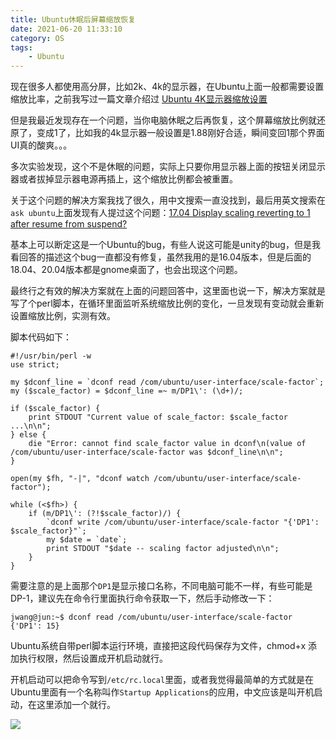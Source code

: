 ```yaml
---
title: Ubuntu休眠后屏幕缩放恢复
date: 2021-06-20 11:33:10
category: OS
tags: 
    - Ubuntu
---
```

现在很多人都使用高分屏，比如2k、4k的显示器，在Ubuntu上面一般都需要设置缩放比率，之前我写过一篇文章介绍过 [Ubuntu 4K显示器缩放设置](https://wangbjun.site/2019/linux/ubuntu-4k-scale.html)

但是我最近发现存在一个问题，当你电脑休眠之后再恢复，这个屏幕缩放比例就还原了，变成1了，比如我的4k显示器一般设置是1.88刚好合适，瞬间变回1那个界面UI真的酸爽。。。

多次实验发现，这个不是休眠的问题，实际上只要你用显示器上面的按钮关闭显示器或者拔掉显示器电源再插上，这个缩放比例都会被重置。

关于这个问题的解决方案我找了很久，用中文搜索一直没找到，最后用英文搜索在```ask ubuntu```上面发现有人提过这个问题：[17.04 Display scaling reverting to 1 after resume from suspend?
](https://askubuntu.com/questions/909235/17-04-display-scaling-reverting-to-1-after-resume-from-suspend)

<!--more-->

基本上可以断定这是一个Ubuntu的bug，有些人说这可能是unity的bug，但是我看回答的描述这个bug一直都没有修复，虽然我用的是16.04版本，但是后面的18.04、20.04版本都是gnome桌面了，也会出现这个问题。

最终行之有效的解决方案就在上面的问题回答中，这里面也说一下，解决方案就是写了个perl脚本，在循环里面监听系统缩放比例的变化，一旦发现有变动就会重新设置缩放比例，实测有效。

脚本代码如下：
```
#!/usr/bin/perl -w
use strict;

my $dconf_line = `dconf read /com/ubuntu/user-interface/scale-factor`;
my ($scale_factor) = $dconf_line =~ m/DP1\': (\d+)/;

if ($scale_factor) {
    print STDOUT "Current value of scale_factor: $scale_factor ...\n\n";
} else {
    die "Error: cannot find scale_factor value in dconf\n(value of /com/ubuntu/user-interface/scale-factor was $dconf_line\n\n";
}

open(my $fh, "-|", "dconf watch /com/ubuntu/user-interface/scale-factor");

while (<$fh>) {
    if (m/DP1\': (?!$scale_factor)/) {
        `dconf write /com/ubuntu/user-interface/scale-factor "{'DP1': $scale_factor}"`;
        my $date = `date`;
        print STDOUT "$date -- scaling factor adjusted\n\n";
    }
}
```
需要注意的是上面那个```DP1```是显示接口名称，不同电脑可能不一样，有些可能是DP-1，建议先在命令行里面执行命令获取一下，然后手动修改一下：
```
jwang@jun:~$ dconf read /com/ubuntu/user-interface/scale-factor
{'DP1': 15}
```

Ubuntu系统自带perl脚本运行环境，直接把这段代码保存为文件，chmod+x 添加执行权限，然后设置成开机启动就行。

开机启动可以把命令写到```/etc/rc.local```里面，或者我觉得最简单的方式就是在Ubuntu里面有一个名称叫作```Startup Applications```的应用，中文应该是叫开机启动，在这里添加一个就行。

<img src = "/images/2021/2021-06-20_12-00.png" />



